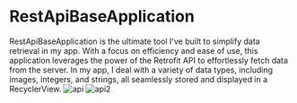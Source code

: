 # RestApiBaseApplication
RestApiBaseApplication is the ultimate tool I've built to simplify data retrieval in my app. With a focus on efficiency and ease of use, this application leverages the power of the Retrofit API to effortlessly fetch data from the server. In my app, I deal with a variety of data types, including images, integers, and strings, all seamlessly stored and displayed in a RecyclerView.
![api](https://github.com/NikeshKumar533/RestApiBaseApplication/assets/132355171/84672de0-a597-4b58-9702-0a8d7052e22a)
![api2](https://github.com/NikeshKumar533/RestApiBaseApplication/assets/132355171/86d0a4d3-28f6-4dab-b837-b9430018c308)
